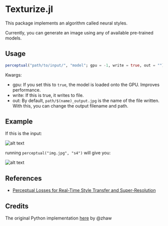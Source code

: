 # Texturize.jl

This package implements an algorithm called neural styles. 

Currently, you can generate an image using any of available pre-trained models. 

## Usage

```julia
perceptual("path/to/input/", "model"; gpu = -1, write = true, out = "")
```

Kwargs: 
* gpu: If you set this to `true`, the model is loaded onto the GPU. Improves performance. 
* write: If this is true, it writes to file. 
* out: By default, `path/$(name)_output.jpg` is the name of the file written. With this,
you can change the output filename and path. 

## Example

If this is the input: 

![alt text](https://github.com/ranjanan/Texturize.jl/blob/master/input/example.jpg)

running `perceptual("img.jpg", "s4")` will give you: 

![alt text](https://github.com/ranjanan/Texturize.jl/blob/master/input/example_output.jpg)

## References

* [Perceptual Losses for Real-Time Style Transfer and Super-Resolution](https://arxiv.org/abs/1603.08155)

## Credits

The original Python implementation [here](https://github.com/zhaw/neural_style) by @zhaw

